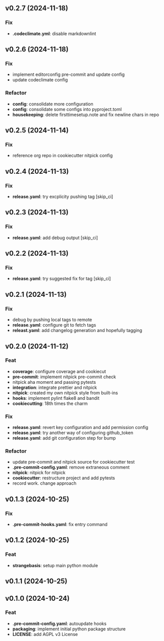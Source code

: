 ## v0.2.7 (2024-11-18)

### Fix

- **.codeclimate.yml**: disable markdownlint

## v0.2.6 (2024-11-18)

### Fix

- implement editorconfig pre-commit and update config
- update codeclimate config

### Refactor

- **config**: consolidate more configuration
- **config**: consolidate some configs into pyproject.toml
- **housekeeping**: delete firsttimesetup.note and fix newline chars in repo

## v0.2.5 (2024-11-14)

### Fix

- reference org repo in cookiecutter nitpick config

## v0.2.4 (2024-11-13)

### Fix

- **release.yaml**: try excplicity pushing tag [skip_ci]

## v0.2.3 (2024-11-13)

### Fix

- **release.yaml**: add debug output [skip_ci]

## v0.2.2 (2024-11-13)

### Fix

- **release.yaml**: try suggested fix for tag [skip_ci]

## v0.2.1 (2024-11-13)

### Fix

- debug by pushing local tags to remote
- **release.yaml**: configure git to fetch tags
- **releast.yaml**: add changelog generation and hopefully tagging

## v0.2.0 (2024-11-12)

### Feat

- **coverage**: configure coverage and cookiecut
- **pre-commit**: implement nitpick pre-commit check
- nitpick aha moment and passing pytests
- **integration**: integrate prettier and nitpick
- **nitpick**: created my own nitpick style from built-ins
- **hooks**: implement pylint flake8 and bandit
- **cookiecutting**: 18th times the charm

### Fix

- **release.yaml**: revert key configuration and add permission config
- **release.yaml**: try another way of configuring github_token
- **release.yaml**: add git configuration step for bump

### Refactor

- update pre-commit and nitpick source for cookiecutter test
- **.pre-commit-config.yaml**: remove extraneous comment
- **nitpick**: nitpick for nitpick
- **cookiecutter**: restructure project and add pytests
- record work. change approach

## v0.1.3 (2024-10-25)

### Fix

- **.pre-commit-hooks.yaml**: fix entry command

## v0.1.2 (2024-10-25)

### Feat

- **strangebasis**: setup main python module

## v0.1.1 (2024-10-25)

## v0.1.0 (2024-10-24)

### Feat

- **.pre-commit-config.yaml**: autoupdate hooks
- **packaging**: implement initial python package structure
- **LICENSE**: add AGPL v3 License
